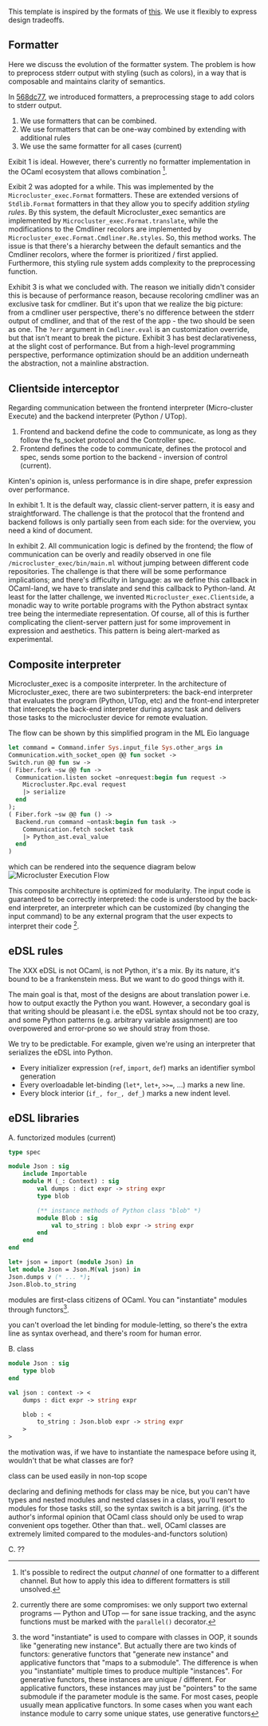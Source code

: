 This template is inspired by the formats of [this](https://gist.github.com/kinten108101/1436f0545ffba9f40125153aa66fe915). We use it flexibly to express design tradeoffs.

## Formatter

Here we discuss the evolution of the formatter system. The problem is how to preprocess stderr output with styling (such as colors), in a way that is composable and maintains clarity of semantics.

In [568dc77](https://github.com/ttb-hcmut/.github/commits/568dc77), we introduced formatters, a preprocessing stage to add colors to stderr output.

1. We use formatters that can be combined.
2. We use formatters that can be one-way combined by extending with additional rules
3. We use the same formatter for all cases (current)

Exibit 1 is ideal. However, there's currently no formatter implementation in the OCaml ecosystem that allows combination [^redirect].

Exibit 2 was adopted for a while. This was implemented by the `Microcluster_exec.Format` formatters. These are extended versions of `Stdlib.Format` formatters in that they allow you to specify addition _styling rules_. By this system, the default Microcluster_exec semantics are implemented by `Microcluster_exec.Format.translate`, while the modifications to the Cmdliner recolors are implemented by `Microcluster_exec.Format.Cmdliner.Re.styles`. So, this method works. The issue is that there's a hierarchy between the default semantics and the Cmdliner recolors, where the former is prioritized / first applied. Furthermore, this styling rule system adds complexity to the preprocessing function.

Exhibit 3 is what we concluded with. The reason we initially didn't consider this is because of performance reason, because recoloring cmdliner was an exclusive task for cmdliner. But it's upon that we realize the big picture: from a cmdliner user perspective, there's no difference between the stderr output of cmdliner, and that of the rest of the app - the two should be seen as one. The `?err` argument in `Cmdliner.eval` is an customization override, but that isn't meant to break the picture. Exhibit 3 has best declarativeness, at the slight cost of performance. But from a high-level programming perspective, performance optimization should be an addition underneath the abstraction, not a mainline abstraction.

## Clientside interceptor

Regarding communication between the frontend interpreter (Micro-cluster Execute) and the backend interpreter (Python / UTop).

1. Frontend and backend define the code to communicate, as long as they follow the fs_socket protocol and the Controller spec.
2. Frontend defines the code to communicate, defines the protocol and spec, sends some portion to the backend  - inversion of control (current).

Kinten's opinion is, unless performance is in dire shape, prefer expression over performance.

In exhibit 1. It is the default way, classic client-server pattern, it is easy and straightforward. The challenge is that the protocol that the frontend and backend follows is only partially seen from each side: for the overview, you need a kind of document.

In exhibit 2. All communication logic is defined by the frontend; the flow of communication can be overly and readily observed in one file `/microcluster_exec/bin/main.ml` without jumping between different code repositories. The challenge is that there will be some performance implications; and there's difficulty in language: as we define this callback in OCaml-land, we have to translate and send this callback to Python-land. At least for the latter challenge, we invented `Microcluster_exec.Clientside`, a monadic way to write portable programs with the Python abstract syntax tree being the intermediate representation. Of course, all of this is further complicating the client-server pattern just for some improvement in expression and aesthetics. This pattern is being alert-marked as experimental.

[^redirect]: It's possible to redirect the output _channel_ of one formatter to a different channel. But how to apply this idea to different formatters is still unsolved.

## Composite interpreter

Microcluster\_exec is a composite interpreter. In the architecture of Microcluster_exec, there are two subinterpreters: the back-end interpreter that evaluates the program (Python, UTop, etc) and the front-end interpreter that intercepts the back-end interpreter during async task and delivers those tasks to the microcluster device for remote evaluation.

The flow can be shown by this simplified program in the ML Eio language

```ocaml
let command = Command.infer Sys.input_file Sys.other_args in
Communication.with_socket_open @@ fun socket ->
Switch.run @@ fun sw ->
( Fiber.fork ~sw @@ fun ->
  Communication.listen socket ~onrequest:begin fun request ->
    Microcluster.Rpc.eval request
    |> serialize
  end
);
( Fiber.fork ~sw @@ fun () ->
  Backend.run command ~ontask:begin fun task ->
    Communication.fetch socket task
    |> Python_ast.eval_value
  end
)
```

which can be rendered into the sequence diagram below
![Microcluster Execution Flow](./microcluster_exec_sequence.svg)

This composite architecture is optimized for modularity. The input code is guaranteed to be correctly interpreted: the code is understood by the back-end interpreter, an interpreter which can be customized (by changing the input command) to be any external program that the user expects to interpret their code [^backend].

[^backend]: currently there are some compromises: we only support two external programs — Python and UTop — for sane issue tracking, and the async functions must be marked with the `parallel()` decorator. 

## eDSL rules

The XXX eDSL is not OCaml, is not Python, it's a mix. By its nature, it's bound to be a frankenstein mess. But we want to do good things with it.

The main goal is that, most of the designs are about translation power i.e. how to output exactly the Python you want. However, a secondary goal is that writing should be pleasant i.e. the eDSL syntax should not be too crazy, and some Python patterns (e.g. arbitrary variable assignment) are too overpowered and error-prone so we should stray from those.

We try to be predictable. For example, given we're using an interpreter that serializes the eDSL into Python.

- Every initializer expression (`ref`, `import`, `def`) marks an identifier symbol generation
- Every overloadable let-binding (`let*`, `let+`, `>>=`, ...) marks a new line.
- Every block interior (`if_, for_, def_`) marks a new indent level.

## eDSL libraries

A. functorized modules (current)

```ocaml
type spec

module Json : sig
    include Importable
    module M (_: Context) : sig
        val dumps : dict expr -> string expr
        type blob

        (** instance methods of Python class "blob" *)
        module Blob : sig
            val to_string : blob expr -> string expr 
        end
    end
end

let+ json = import (module Json) in
let module Json = Json.M(val json) in
Json.dumps v (* ... *);
Json.Blob.to_string 
```

modules are first-class citizens of OCaml. You can "instantiate" modules through functors[^module-instantiate].

you can't overload the let binding for module-letting, so there's the extra line as syntax overhead, and there's room for human error.

B. class

```ocaml
module Json : sig
    type blob
end

val json : context -> <
    dumps : dict expr -> string expr

    blob : <
        to_string : Json.blob expr -> string expr
    >
>
```

the motivation was, if we have to instantiate the namespace before using it, wouldn't that be what classes are for?

class can be used easily in non-top scope

declaring and defining methods for class may be nice, but you can't have types and nested modules and nested classes in a class, you'll resort to modules for those tasks still, so the syntax switch is a bit jarring. (it's the author's informal opinion that OCaml class should only be used to wrap convenient ops together. Other than that.. well, OCaml classes are extremely limited compared to the modules-and-functors solution)

C. ?? 

[^module-instantiate]: the word "instantiate" is used to compare with classes in OOP, it sounds like "generating new instance". But actually there are two kinds of functors: generative functors that "generate new instance" and applicative functors that "maps to a submodule". The difference is when you "instantiate" multiple times to produce multiple "instances". For generative functors, these instances are unique / different. For applicative functors, these instances may just be "pointers" to the same submodule if the parameter module is the same. For most cases, people usually mean applicative functors. In some cases when you want each instance module to carry some unique states, use generative functors
